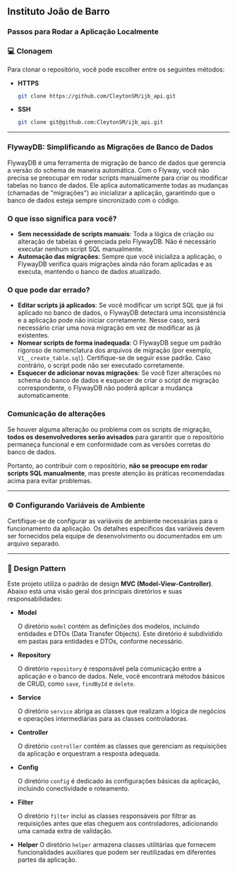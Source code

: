 ## Instituto João de Barro

### Passos para Rodar a Aplicação Localmente

### 💻 Clonagem

Para clonar o repositório, você pode escolher entre os seguintes métodos:

- **HTTPS**

    ```bash
    git clone https://github.com/CleytonSM/ijb_api.git
    ```

- **SSH**

    ```bash
    git clone git@github.com:CleytonSM/ijb_api.git
    ```
---
### FlywayDB: Simplificando as Migrações de Banco de Dados

FlywayDB é uma ferramenta de migração de banco de dados que gerencia a versão do schema de maneira automática. Com o Flyway, você não precisa se preocupar em rodar scripts manualmente para criar ou modificar tabelas no banco de dados. Ele aplica automaticamente todas as mudanças (chamadas de "migrações") ao inicializar a aplicação, garantindo que o banco de dados esteja sempre sincronizado com o código.

### O que isso significa para você?
- **Sem necessidade de scripts manuais**: Toda a lógica de criação ou alteração de tabelas é gerenciada pelo FlywayDB. Não é necessário executar nenhum script SQL manualmente.
- **Automação das migrações**: Sempre que você inicializa a aplicação, o FlywayDB verifica quais migrações ainda não foram aplicadas e as executa, mantendo o banco de dados atualizado.

### O que pode dar errado?
- **Editar scripts já aplicados**: Se você modificar um script SQL que já foi aplicado no banco de dados, o FlywayDB detectará uma inconsistência e a aplicação pode não iniciar corretamente. Nesse caso, será necessário criar uma nova migração em vez de modificar as já existentes.
- **Nomear scripts de forma inadequada**: O FlywayDB segue um padrão rigoroso de nomenclatura dos arquivos de migração (por exemplo, `V1__create_table.sql`). Certifique-se de seguir esse padrão. Caso contrário, o script pode não ser executado corretamente.
- **Esquecer de adicionar novas migrações**: Se você fizer alterações no schema do banco de dados e esquecer de criar o script de migração correspondente, o FlywayDB não poderá aplicar a mudança automaticamente.

### Comunicação de alterações
Se houver alguma alteração ou problema com os scripts de migração, **todos os desenvolvedores serão avisados** para garantir que o repositório permaneça funcional e em conformidade com as versões corretas do banco de dados.

Portanto, ao contribuir com o repositório, **não se preocupe em rodar scripts SQL manualmente**, mas preste atenção às práticas recomendadas acima para evitar problemas.

---

### ⚙️ Configurando Variáveis de Ambiente

Certifique-se de configurar as variáveis de ambiente necessárias para o funcionamento da aplicação. Os detalhes específicos das variáveis devem ser fornecidos pela equipe de desenvolvimento ou documentados em um arquivo separado.

---
### 🎨 Design Pattern 

Este projeto utiliza o padrão de design **MVC (Model-View-Controller)**. Abaixo está uma visão geral dos principais diretórios e suas responsabilidades:

- **Model**
  
  O diretório `model` contém as definições dos modelos, incluindo entidades e DTOs (Data Transfer Objects). Este diretório é subdividido em pastas para entidades e DTOs, conforme necessário.

- **Repository**
  
  O diretório `repository` é responsável pela comunicação entre a aplicação e o banco de dados. Nele, você encontrará métodos básicos de CRUD, como `save`, `findById` e `delete`.

- **Service**
  
  O diretório `service` abriga as classes que realizam a lógica de negócios e operações intermediárias para as classes controladoras.

- **Controller**
  
  O diretório `controller` contém as classes que gerenciam as requisições da aplicação e orquestram a resposta adequada.

- **Config**
  
  O diretório `config` é dedicado às configurações básicas da aplicação, incluindo conectividade e roteamento.

- **Filter**
  
  O diretório `filter` inclui as classes responsáveis por filtrar as requisições antes que elas cheguem aos controladores, adicionando uma camada extra de validação.

- **Helper**
  O diretório `helper` armazena classes utilitárias que fornecem funcionalidades auxiliares que podem ser reutilizadas em diferentes partes da aplicação.
